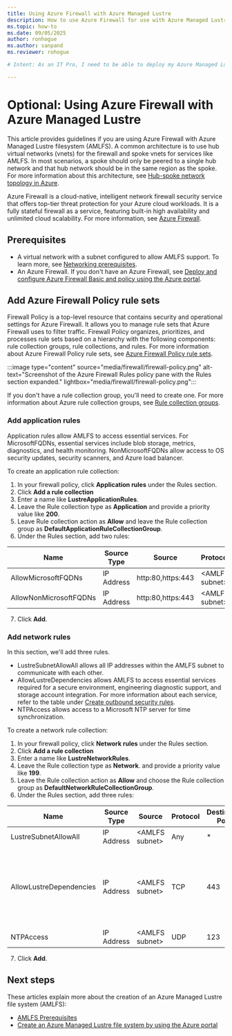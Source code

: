 ```yaml
---
title: Using Azure Firewall with Azure Managed Lustre
description: How to use Azure Firewall for use with Azure Managed Lustre file system.
ms.topic: how-to
ms.date: 09/05/2025
author: ronhogue
ms.author: sanpand
ms.reviewer: rohogue

# Intent: As an IT Pro, I need to be able to deploy my Azure Managed Lustre file system using Azure Firewall and custom DNS.

---
```


# Optional: Using Azure Firewall with Azure Managed Lustre

This article provides guidelines if you are using Azure Firewall with Azure Managed Lustre filesystem (AMLFS). A common architecture is to use hub virtual networks (vnets) for the firewall and spoke vnets for services like AMLFS. In most scenarios, a spoke should only be peered to a single hub network and that hub network should be in the same region as the spoke. For more information about this architecture, see [Hub-spoke network topology in Azure](/azure/architecture/networking/architecture/hub-spoke).

Azure Firewall is a cloud-native, intelligent network firewall security service that offers top-tier threat protection for your Azure cloud workloads. It is a fully stateful firewall as a service, featuring built-in high availability and unlimited cloud scalability. For more information, see [Azure Firewall](/azure/firewall).

## Prerequisites

- A virtual network with a subnet configured to allow AMLFS support. To learn more, see [Networking prerequisites](amlfs-prerequisites.md#network-prerequisites).
- An Azure Firewall. If you don't have an Azure Firewall, see [Deploy and configure Azure Firewall Basic and policy using the Azure portal](/azure/firewall/deploy-firewall-basic-portal-policy).

<!-- 

## Add the firewall as a DNS server

Add the Azure Firewall private IP address as a custom DNS server. If the firewall is not used for DNS, then the firewall and virtual network may get different IP addresses from DNS resolution which could lead to intermittent failures.

> [!WARNING]
> When updating the firewall DNS settings, a warning will appear in the portal stating: Virtual machines and Application gateways(v2 SKU) within this virtual network must be restarted to utilize the updated DNS server settings.

To add the firewall private IP address as a custom DNS server:

:::image type="content" source="media/firewall/copy-firewall-ip-address.png" alt-text="Screenshot of the Azure Firewall page highlighting the firewall private IP address." lightbox="media/firewall/copy-firewall-ip-address.png":::

1. In the Azure portal, click on your Azure Firewall and copy the Private IP address of the firewall.
:::image type="content" source="media/firewall/add-custom-dns-ip.png" alt-text="Screenshot of the Azure DNS page highlighting the Custom radio button, the IP address field, and the Save button." lightbox="media/firewall/add-custom-dns-ip.png":::
1. Return to the virtual network for your Azure Managed Lustre.
1. Under the Settings option, click DNS.
1. In the IP address field, paste the firewall's private IP address.
1. Click Save.
1. Restart any virtual machines and/or application gateways.

## Add a route table

To secure network traffic to and from your Azure Managed Lustre, add a route table to direct all non-local traffic through your Azure Firewall. For more information about Azure Route tables, see [Create, change, or delete a route table](/azure/virtual-network/manage-route-table).

To add a route table to your Azure Managed Lustre subnet, follow these steps:

:::image type="content" source="media/firewall/create-route-table.png" alt-text="Screenshot of the Azure Route Tables page highlighting the Create button." lightbox="media/firewall/create-route-table.png":::

1. Open **Route Tables** and click **Create**.
:::image type="content" source="media/firewall/name-route-table.png" alt-text="Screenshot of the Azure Route Tables page highlighting the Create button." lightbox="media/firewall/name-route-table.png":::
1. Select the **Subscription**, **Resource Group**, and **Region**.
1. Enter a Name for the route table.
1. Click **Review + Create**
1. On the next page, click **Create**

## Add a default route

To secure any network traffic to or from the internet, add a default route to your route table. The default route routes traffic specified by the address prefix to the internet. For more information about default routes, see [Default system routes](/azure/virtual-network/virtual-networks-udr-overview#default-system-routes)

To add a default system route to your route table:

1. Open the route table and click the **+ Add** button.
:::image type="content" source="media/firewall/add-route-fields.png" alt-text="Screenshot of the Azure Add Route pane listing the 5 fields to be completed and the Add button." lightbox="media/firewall/add-route-fields.png":::
1. Enter a name for the route.
1. Choose **IP address** for Destination type.
1. Enter **0.0.0.0/0** for the destination IP address.
1. Choose **Virtual Appliance** for the Next hop type.
1. Paste the firewall's private IP address for the Next hop address.
1. Click **Add**.
-->

## Add Azure Firewall Policy rule sets

Firewall Policy is a top-level resource that contains security and operational settings for Azure Firewall. It allows you to manage rule sets that Azure Firewall uses to filter traffic. Firewall Policy organizes, prioritizes, and processes rule sets based on a hierarchy with the following components: rule collection groups, rule collections, and rules. For more information about Azure Firewall Policy rule sets, see [Azure Firewall Policy rule sets](/azure/firewall/policy-rule-sets).

:::image type="content" source="media/firewall/firewall-policy.png" alt-text="Screenshot of the Azure Firewall Rules policy pane with the Rules section expanded." lightbox="media/firewall/firewall-policy.png":::

If you don't have a rule collection group, you'll need to create one. For more information about Azure rule collection groups, see [Rule collection groups](/azure/firewall/policy-rule-sets#rule-collection-groups).

### Add application rules

Application rules allow AMLFS to access essential services. For MicrosoftFQDNs, essential services include blob storage, metrics, diagnostics, and health monitoring. NonMicrosoftFQDNs allow access to OS security updates, security scanners, and Azure load balancer.

To create an application rule collection:

<!-- :::image type="content" source="media/firewall/add-rule-collection.png" alt-text="Screenshot of the Azure Firewall Rules policy pane with the Rules section expanded." lightbox="media/firewall/add-rule-collection.png"::: -->

1. In your firewall policy, click **Application rules** under the Rules section.
1. Click **Add a rule collection**
1. Enter a name like **LustreApplicationRules**.
1. Leave the Rule collection type as **Application** and provide a priority value like **200**.
1. Leave Rule collection action as **Allow** and leave the Rule collection group as **DefaultApplicationRuleCollectionGroup**.
1. Under the Rules section, add two rules:

| Name | Source Type | Source | Protocol | Destination Type | Destination |
|------|-------------|--------|----------|------------------|-------------|
| AllowMicrosoftFQDNs | IP Address | http:80,https:443 | \<AMLFS subnet> | FQDN | \*.azure.com,\*.windows.com,\*.windows.net,\*.microsoft.com,\*.azure.net |
| AllowNonMicrosoftFQDNs | IP Address | http:80,https:443 | \<AMLFS subnet> | FQDN | \*.archive.ubuntu.com,\*.cvd.clamav.net,\*.trafficmanager.net |

7. Click **Add**.

### Add network rules

In this section, we'll add three rules.

- LustreSubnetAllowAll allows all IP addresses within the AMLFS subnet to communicate with each other.
- AllowLustreDependencies allows AMLFS to access essential services required for a secure environment, engineering diagnostic support, and storage account integration. For more information about each service, refer to the table under [Create outbound security rules](/configure-network-security-group#create-outbound-security-rules).
- NTPAccess allows access to a Microsoft NTP server for time synchronization.

To create a network rule collection:

1. In your firewall policy, click **Network rules** under the Rules section.
1. Click **Add a rule collection**
1. Enter a name like **LustreNetworkRules**.
1. Leave the Rule collection type as **Network**. and provide a priority value like **199**.
1. Leave the Rule collection action as **Allow** and choose the Rule collection group as **DefaultNetworkRuleCollectionGroup**.
1. Under the Rules section, add three rules:

| Name | Source Type | Source | Protocol | Destination Ports | Destination Type | Destination |
|------|-------------|--------|----------|-------------------|------------------|-------------|
| LustreSubnetAllowAll | IP Address | \<AMLFS subnet> | Any | * | IP address | \<AMLFS subnet> |
| AllowLustreDependencies | IP Address | \<AMLFS subnet> | TCP | 443 | Service Tag | ActionGroup, ApiManagement, AzureActiveDirectory, AzureDataLake, AzureKeyVault, AzureMonitor, AzureResourceManager, EventHub, GuestAndHybridManagement, Storage |
| NTPAccess | IP Address | \<AMLFS subnet> | UDP | 123 | IP address | 168.61.215.74/32 |

7. Click **Add**.

## Next steps

These articles explain more about the creation of an Azure Managed Lustre file system (AMLFS):

- [AMLFS Prerequisites](/azure/azure-managed-lustre/amlfs-prerequisites)
- [Create an Azure Managed Lustre file system by using the Azure portal](/azure/azure-managed-lustre/create-file-system-portal)
